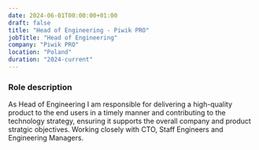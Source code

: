 ```yaml
---
date: 2024-06-01T00:00:00+01:00
draft: false
title: "Head of Engineering - Piwik PRO"
jobTitle: "Head of Engineering"
company: "Piwik PRO"
location: "Poland"
duration: "2024-current"
---
```

### Role description

As Head of Engineering I am responsible for delivering a high-quality product to the end users in a timely manner and contributing to the technology strategy, ensuring it supports the overall company and product stratgic objectives. Working closely with CTO, Staff Engineers and Engineering Managers.